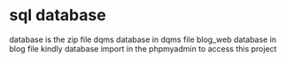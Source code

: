 # sql database
database is the zip file 
dqms database in dqms file
blog_web database in blog file
kindly database import in the phpmyadmin to access this project
